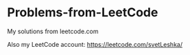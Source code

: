 # Problems-from-LeetCode
My solutions from leetcode.com

Also my LeetCode account: https://leetcode.com/svetLeshka/
